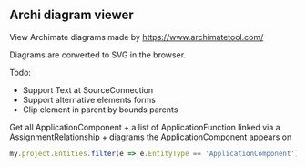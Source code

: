Archi diagram viewer
------------------------------

View Archimate diagrams made by https://www.archimatetool.com/

Diagrams are converted to SVG in the browser.

Todo:
* Support Text at SourceConnection
* Support alternative elements forms
* Clip element in parent by bounds parents
 

Get all ApplicationComponent + a list of ApplicationFunction linked via a AssignmentRelationship + diagrams the ApplicationComponent appears on 
 ``` javascript
my.project.Entities.filter(e => e.EntityType == 'ApplicationComponent').map(e => [e.Name, my.project.GetRelatedElementForSource(e.Id, 'AssignmentRelationship', 'ApplicationFunction').map(re => re.Name).join(', '), my.project.GetDiagramsWithElementId(e.Id).map(re => re.Name).join(', ')]).map(f => f[0] + '\t' + f[1] + '\t' + f[2].replace('CCV EA (Layered): ', '')).sort(ar => ar[3]).join('\n')

 ```
